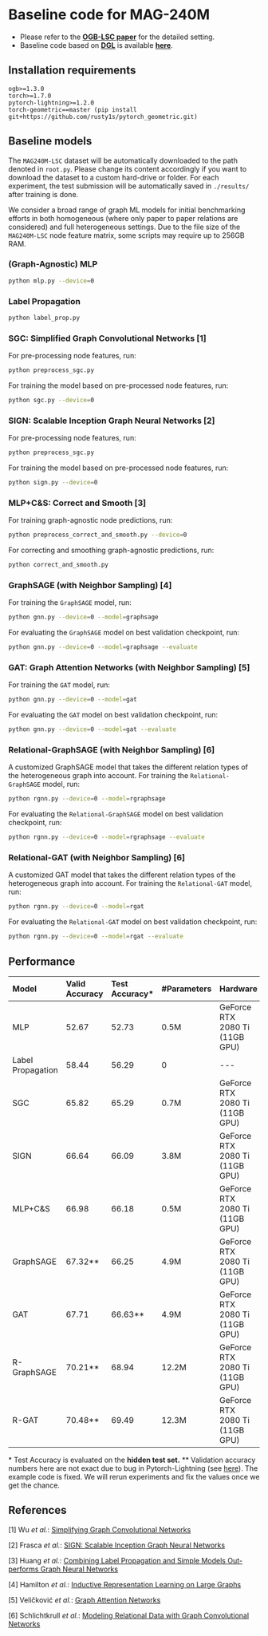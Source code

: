 # Baseline code for MAG-240M

- Please refer to the **[OGB-LSC paper](https://arxiv.org/abs/2103.09430)** for the detailed setting.
- Baseline code based on **[DGL](https://www.dgl.ai/)** is available **[here](https://github.com/dmlc/dgl/tree/master/examples/pytorch/ogb_lsc/MAG240M)**.

## Installation requirements
```
ogb>=1.3.0
torch>=1.7.0
pytorch-lightning>=1.2.0
torch-geometric==master (pip install git+https://github.com/rusty1s/pytorch_geometric.git)
```

## Baseline models

The `MAG240M-LSC` dataset will be automatically downloaded to the path denoted in `root.py`.
Please change its content accordingly if you want to download the dataset to a custom hard-drive or folder.
For each experiment, the test submission will be automatically saved in `./results/` after training is done.

We consider a broad range of graph ML models for initial benchmarking efforts in both homogeneous (where only paper to paper relations are considered) and full heterogeneous settings.
Due to the file size of the `MAG240M-LSC` node feature matrix, some scripts may require up to 256GB RAM.

### (Graph-Agnostic) MLP

```bash
python mlp.py --device=0
```

### Label Propagation

```bash
python label_prop.py
```

### SGC: Simplified Graph Convolutional Networks [1]

For pre-processing node features, run:

```bash
python preprocess_sgc.py
```

For training the model based on pre-processed node features, run:

```bash
python sgc.py --device=0
```

### SIGN: Scalable Inception Graph Neural Networks [2]

For pre-processing node features, run:

```bash
python preprocess_sgc.py
```

For training the model based on pre-processed node features, run:

```bash
python sign.py --device=0
```

### MLP+C&S: Correct and Smooth [3]

For training graph-agnostic node predictions, run:

```bash
python preprocess_correct_and_smooth.py --device=0
```

For correcting and smoothing graph-agnostic predictions, run:

```bash
python correct_and_smooth.py
```

### GraphSAGE (with Neighbor Sampling) [4]

For training the `GraphSAGE` model, run:

```bash
python gnn.py --device=0 --model=graphsage
```

For evaluating the `GraphSAGE` model on best validation checkpoint, run:

```bash
python gnn.py --device=0 --model=graphsage --evaluate
```

### GAT: Graph Attention Networks (with Neighbor Sampling) [5]

For training the `GAT` model, run:

```bash
python gnn.py --device=0 --model=gat
```

For evaluating the `GAT` model on best validation checkpoint, run:

```bash
python gnn.py --device=0 --model=gat --evaluate
```

### Relational-GraphSAGE (with Neighbor Sampling) [6]

A customized GraphSAGE model that takes the different relation types of the heterogeneous graph into account.
For training the `Relational-GraphSAGE` model, run:

```bash
python rgnn.py --device=0 --model=rgraphsage
```

For evaluating the `Relational-GraphSAGE` model on best validation checkpoint, run:

```bash
python rgnn.py --device=0 --model=rgraphsage --evaluate
```

### Relational-GAT (with Neighbor Sampling) [6]

A customized GAT model that takes the different relation types of the heterogeneous graph into account.
For training the `Relational-GAT` model, run:

```bash
python rgnn.py --device=0 --model=rgat
```

For evaluating the `Relational-GAT` model on best validation checkpoint, run:

```bash
python rgnn.py --device=0 --model=rgat --evaluate
```

## Performance

| Model |Valid Accuracy | Test Accuracy*   | \#Parameters | Hardware |
|:-|:-|:-|:-|:-|
| MLP | 52.67 | 52.73 | 0.5M | GeForce RTX 2080 Ti (11GB GPU) |
| Label Propagation | 58.44 | 56.29 | 0 | --- |
| SGC | 65.82 | 65.29 | 0.7M | GeForce RTX 2080 Ti (11GB GPU) |
| SIGN | 66.64 | 66.09 | 3.8M | GeForce RTX 2080 Ti (11GB GPU) |
| MLP+C&S | 66.98 | 66.18 | 0.5M | GeForce RTX 2080 Ti (11GB GPU) |
| GraphSAGE | 67.32\*\* | 66.25 | 4.9M | GeForce RTX 2080 Ti (11GB GPU) |
| GAT | 67.71 | 66.63\*\* | 4.9M | GeForce RTX 2080 Ti (11GB GPU) |
| R-GraphSAGE | 70.21\*\* | 68.94 | 12.2M | GeForce RTX 2080 Ti (11GB GPU) |
| R-GAT | 70.48\*\* | 69.49 | 12.3M | GeForce RTX 2080 Ti (11GB GPU) |

\* Test Accuracy is evaluated on the **hidden test set.**
\*\* Validation accuracy numbers here are not exact due to bug in Pytorch-Lightning (see [here](https://github.com/snap-stanford/ogb/discussions/141#discussioncomment-584011)). The example code is fixed. We will rerun experiments and fix the values once we get the chance.

## References

[1] Wu *et al.*: [Simplifying Graph Convolutional Networks](https://arxiv.org/abs/1902.07153)

[2] Frasca *et al.*: [SIGN: Scalable Inception Graph Neural Networks](https://arxiv.org/abs/2004.11198)

[3] Huang *et al.*: [Combining Label Propagation and Simple Models Out-performs Graph Neural Networks](https://arxiv.org/abs/2010.13993)

[4] Hamilton *et al.*: [Inductive Representation Learning on Large Graphs](https://arxiv.org/abs/1706.02216)

[5] Veličković *et al.*: [Graph Attention Networks](https://arxiv.org/abs/1710.10903)

[6] Schlichtkrull *et al.*: [Modeling Relational Data with Graph Convolutional Networks](https://arxiv.org/abs/1703.06103)
